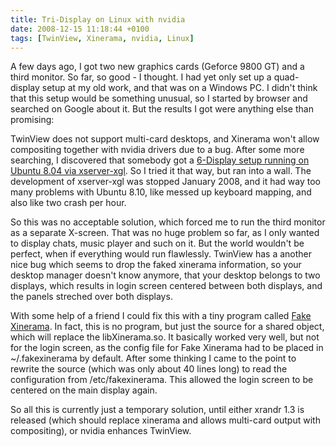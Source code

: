 ```yaml
---
title: Tri-Display on Linux with nvidia
date: 2008-12-15 11:18:44 +0100
tags: [TwinView, Xinerama, nvidia, Linux]
---
```


A few days ago, I got two new graphics cards (Geforce 9800 GT) and a third monitor. So far, so good - I thought. I had yet only set up a quad-display setup at my old work, and that was on a Windows PC. I didn't think that this setup would be something unusual, so I started by browser and searched on Google about it. But the results I got were anything else than promising:

TwinView does not support multi-card desktops, and Xinerama won't allow compositing together with nvidia drivers due to a bug. After some more searching, I discovered that somebody got a [6-Display setup running on Ubuntu 8.04 via xserver-xgl](http://ubuntuforums.org/showthread.php?t=884161&amp;page=21). So I tried it that way, but ran into a wall. The development of xserver-xgl was stopped January 2008, and it had way too many problems with Ubuntu 8.10, like messed up keyboard mapping, and also like two crash per hour.

So this was no acceptable solution, which forced me to run the third monitor as a separate X-screen. That was no huge problem so far, as I only wanted to display chats, music player and such on it. But the world wouldn't be perfect, when if everything would run flawlessly. TwinView has a another nice bug which seems to drop the faked xinerama information, so your desktop manager doesn't know anymore, that your desktop belongs to two displays, which results in login screen centered between both displays, and the panels streched over both displays.

With some help of a friend I could fix this with a tiny program called [Fake Xinerama](http://ktown.kde.org/~seli/fakexinerama/). In fact, this is no program, but just the source for a shared object, which will replace the libXinerama.so. It basically worked very well, but not for the login screen, as the config file for Fake Xinerama had to be placed in ~/.fakexinerama by default. After some thinking I came to the point to rewrite the source (which was only about 40 lines long) to read the configuration from /etc/fakexinerama. This allowed the login screen to be centered on the main display again.

So all this is currently just a temporary solution, until either xrandr 1.3 is released (which should replace xinerama and allows multi-card output with compositing), or nvidia enhances TwinView.